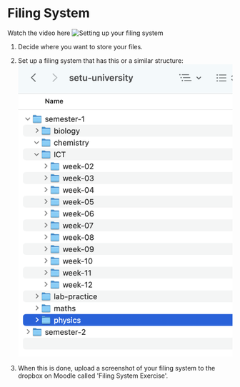 # Filing System

Watch the video here ![Setting up your filing system](https://tutors.dev/video/ict-sci-25/topic01-introduction-to-ICT/side-unit/talk-2/oQEves88Phk)

1. Decide where you want to store your files.

2. Set up a filing system that has this or a similar structure:
![Filing System](./img/filing.png)

3. When this is done, upload a screenshot of your filing system to the dropbox on Moodle called 'Filing System Exercise'.
